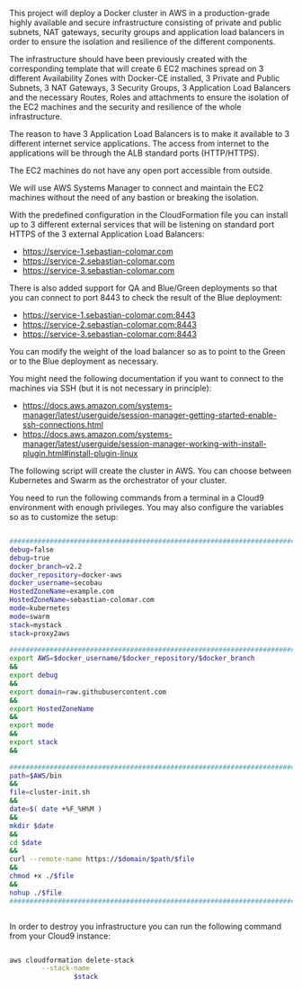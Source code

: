 This project will deploy a Docker cluster in AWS in a production-grade highly available and secure infrastructure consisting of private and public subnets, NAT gateways, security groups and application load balancers in order to ensure the isolation and resilience of the different components.

The infrastructure should have been previously created with the corresponding template that will create 6 EC2 machines spread on 3 different Availability Zones with Docker-CE installed, 3 Private and Public Subnets, 3 NAT Gateways, 3 Security Groups, 3 Application Load Balancers and the necessary Routes, Roles and attachments to ensure the isolation of the EC2 machines and the security and resilience of the whole infrastructure.

The reason to have 3 Application Load Balancers is to make it available to 3 different internet service applications. The access from internet to the applications will be through the ALB standard ports (HTTP/HTTPS).

The EC2 machines do not have any open port accessible from outside.

We will use AWS Systems Manager to connect and maintain the EC2 machines without the need of any bastion or breaking the isolation.

With the predefined configuration in the CloudFormation file you can install up to 3 different external services that will be listening on standard port HTTPS of the 3 external Application Load Balancers:
* https://service-1.sebastian-colomar.com
* https://service-2.sebastian-colomar.com
* https://service-3.sebastian-colomar.com

There is also added support for QA and Blue/Green deployments so that you can connect to port 8443 to check the result of the Blue deployment:
* https://service-1.sebastian-colomar.com:8443
* https://service-2.sebastian-colomar.com:8443
* https://service-3.sebastian-colomar.com:8443

You can modify the weight of the load balancer so as to point to the Green or to the Blue deployment as necessary.

You might need the following documentation if you want to connect to the machines via SSH (but it is not necessary in principle):
* https://docs.aws.amazon.com/systems-manager/latest/userguide/session-manager-getting-started-enable-ssh-connections.html
* https://docs.aws.amazon.com/systems-manager/latest/userguide/session-manager-working-with-install-plugin.html#install-plugin-linux

The following script will create the cluster in AWS. You can choose between Kubernetes and Swarm as the orchestrator of your cluster.

You need to run the following commands from a terminal in a Cloud9 environment with enough privileges.
You may also configure the variables so as to customize the setup:

```BASH 

#########################################################################
debug=false                                                             \
debug=true                                                              \
docker_branch=v2.2                                                      \
docker_repository=docker-aws                                            \
docker_username=secobau                                                 \
HostedZoneName=example.com                                              \
HostedZoneName=sebastian-colomar.com                                    \
mode=kubernetes                                                         \
mode=swarm                                                              \
stack=mystack                                                           \
stack=proxy2aws                                                         \
                                                                        ;
#########################################################################
export AWS=$docker_username/$docker_repository/$docker_branch           \
&&                                                                      \
export debug                                                            \
&&                                                                      \
export domain=raw.githubusercontent.com                                 \
&&                                                                      \
export HostedZoneName                                                   \
&&                                                                      \
export mode                                                             \
&&                                                                      \
export stack                                                            \
&&                                                                      \
                                                                        ;
#########################################################################
path=$AWS/bin                                                           \
&&                                                                      \
file=cluster-init.sh                                                    \
&&                                                                      \
date=$( date +%F_%H%M )                                                 \
&&                                                                      \
mkdir $date                                                             \
&&                                                                      \
cd $date                                                                \
&&                                                                      \
curl --remote-name https://$domain/$path/$file                          \
&&                                                                      \
chmod +x ./$file                                                        \
&&                                                                      \
nohup ./$file                                                           &
#########################################################################



```

In order to destroy you infrastructure you can run the following command from your Cloud9 instance:
```bash

aws cloudformation delete-stack                                                         \
        --stack-name                                                                    \
                $stack                                                                  \
                                                                                        ;


```



